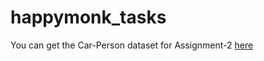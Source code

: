 # happymonk_tasks

You can get the Car-Person dataset for Assignment-2 [here](https://drive.google.com/file/d/1p-I_WreoTv9IRoXv5z5uBfwMR1FhV7Wl/view?usp=sharing)
